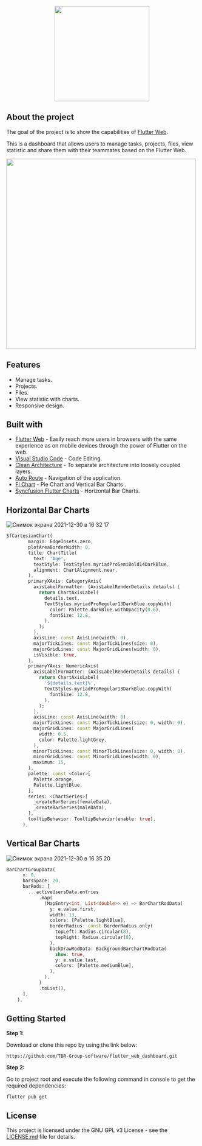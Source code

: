 <p float = "center", align="center ">
     <img src="https://user-images.githubusercontent.com/86306159/147757875-b6460b62-27c9-4643-b719-c40621cb6d9f.png" width = "250" />
</p>

## About the project
The goal of the project is to show the capabilities of [Flutter Web](https://flutter.dev/multi-platform/web).

This is a dashboard that allows users to manage tasks, projects, files, view statistic and share them with their teammates based on the Flutter Web.

<p float="center", align="left ">
  <img src="https://user-images.githubusercontent.com/86306159/147759885-18954d33-7319-4143-a402-42fdc4f07b49.png" width="500" />

</p>

## Features
- Manage tasks.
- Projects.
- Files.
- View statistic with charts.
- Responsive design.




## Built with
- [Flutter Web](https://flutter.dev/multi-platform/web) - Easily reach more users in browsers with the same experience as on mobile devices through the power of Flutter on the web.
- [Visual Studio Code](https://code.visualstudio.com/) - Code Editing.
- [Clean Architecture](https://blog.cleancoder.com/uncle-bob/2012/08/13/the-clean-architecture.html) - To separate architecture into loosely coupled layers.
- [Auto Route](https://pub.dev/packages/auto_route) - Navigation of the application.
- [Fl Chart](https://pub.dev/packages/fl_chart) - Pie Chart and Vertical Bar Charts .
- [Syncfusion Flutter Charts](https://pub.dev/packages/syncfusion_flutter_charts) - Horizontal Bar Charts.



## Horizontal Bar Charts

![Снимок экрана 2021-12-30 в 16 32 17](https://user-images.githubusercontent.com/86306159/147760872-92822641-78f7-4ad6-a692-6a12af54596e.png)


```dart
SfCartesianChart(
        margin: EdgeInsets.zero,
        plotAreaBorderWidth: 0,
        title: ChartTitle(
          text: 'Age',
          textStyle: TextStyles.myriadProSemiBold14DarkBlue,
          alignment: ChartAlignment.near,
        ),
        primaryXAxis: CategoryAxis(
          axisLabelFormatter: (AxisLabelRenderDetails details) {
            return ChartAxisLabel(
              details.text,
              TextStyles.myriadProRegular13DarkBlue.copyWith(
                color: Palette.darkBlue.withOpacity(0.6),
                fontSize: 12.8,
              ),
            );
          },
          axisLine: const AxisLine(width: 0),
          majorTickLines: const MajorTickLines(size: 0),
          majorGridLines: const MajorGridLines(width: 0),
          isVisible: true,
        ),
        primaryYAxis: NumericAxis(
          axisLabelFormatter: (AxisLabelRenderDetails details) {
            return ChartAxisLabel(
              '${details.text}%',
              TextStyles.myriadProRegular13DarkBlue.copyWith(
                fontSize: 12.8,
              ),
            );
          },
          axisLine: const AxisLine(width: 0),
          majorTickLines: const MajorTickLines(size: 0, width: 0),
          majorGridLines: const MajorGridLines(
            width: 0.5,
            color: Palette.lightGrey,
          ),
          minorTickLines: const MinorTickLines(size: 0, width: 0),
          minorGridLines: const MinorGridLines(width: 0),
          maximum: 15,
        ),
        palette: const <Color>[
          Palette.orange,
          Palette.lightBlue,
        ],
        series: <ChartSeries>[
          _createBarSeries(femaleData),
          _createBarSeries(maleData),
        ],
        tooltipBehavior: TooltipBehavior(enable: true),
      ),
```

## Vertical Bar Charts
![Снимок экрана 2021-12-30 в 16 35 20](https://user-images.githubusercontent.com/86306159/147761093-c620c5b3-2664-4d80-aa0d-51d13c2d104d.png)


```dart
BarChartGroupData(
      x: 0,
      barsSpace: 20,
      barRods: [
        ...activeUsersData.entries
            .map(
              (MapEntry<int, List<double>> e) => BarChartRodData(
                y: e.value.first,
                width: 13,
                colors: [Palette.lightBlue],
                borderRadius: const BorderRadius.only(
                  topLeft: Radius.circular(8),
                  topRight: Radius.circular(8),
                ),
                backDrawRodData: BackgroundBarChartRodData(
                  show: true,
                  y: e.value.last,
                  colors: [Palette.mediumBlue],
                ),
              ),
            )
            .toList(),
      ],
    ),
```

## Getting Started


**Step 1:**

Download or clone this repo by using the link below:

```
https://github.com/TBR-Group-software/flutter_web_dashboard.git
```

**Step 2:**

Go to project root and execute the following command in console to get the required dependencies: 

```
flutter pub get 
```

## License
This project is licensed under the GNU GPL v3 License - see the [LICENSE.md](https://github.com/TBR-Group-software/flutter_web_dashboard/blob/main/LICENSE.md) file for details.
